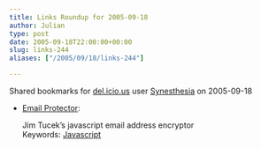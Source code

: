```yaml
---
title: Links Roundup for 2005-09-18
author: Julian
type: post
date: 2005-09-18T22:00:00+00:00
slug: links-244 
aliases: ["/2005/09/18/links-244"]

---
```

Shared bookmarks for [del.icio.us][1] user  [Synesthesia][2] on 2005-09-18

  * [Email Protector][3]:
  
    Jim Tucek&#8217;s javascript email address encryptor    
    Keywords: [Javascript][4]

 [1]: https://del.icio.us/
 [2]: https://del.icio.us/synesthesia
 [3]: https://www.jracademy.com/~jtucek/email/ "https://www.jracademy.com/~jtucek/email/"
 [4]: https://del.icio.us/synesthesia/Javascript